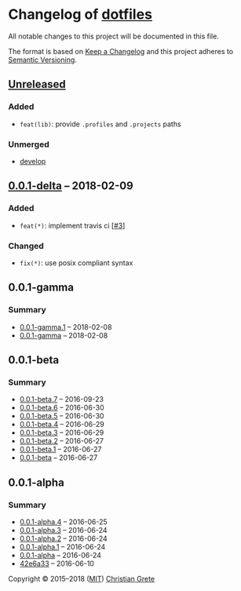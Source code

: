 # Changelog of [dotfiles][github-url]

All notable changes to this project will be documented in this file.

The format is based on [Keep a Changelog][keep-a-changelog-url] and this project adheres to [Semantic Versioning][semver-url].

## [Unreleased]

### Added

- `feat(lib)`: provide `.profiles` and `.projects` paths

### Unmerged

- [develop]

## [0.0.1-delta] – 2018-02-09

### Added

- `feat(*)`: implement travis ci [[#3](https://github.com/ChristianGrete/dotfiles/issues/3)]

### Changed

- `fix(*)`: use posix compliant syntax

## 0.0.1-gamma

### Summary

- [0.0.1-gamma.1] – 2018-02-08
- [0.0.1-gamma] – 2018-02-08

## 0.0.1-beta

### Summary

- [0.0.1-beta.7] – 2016-09-23
- [0.0.1-beta.6] – 2016-06-30
- [0.0.1-beta.5] – 2016-06-30
- [0.0.1-beta.4] – 2016-06-29
- [0.0.1-beta.3] – 2016-06-29
- [0.0.1-beta.2] – 2016-06-27
- [0.0.1-beta.1] – 2016-06-27
- [0.0.1-beta] – 2016-06-27

## 0.0.1-alpha

### Summary

- [0.0.1-alpha.4] – 2016-06-25
- [0.0.1-alpha.3] – 2016-06-24
- [0.0.1-alpha.2] – 2016-06-24
- [0.0.1-alpha.1] – 2016-06-24
- [0.0.1-alpha] – 2016-06-24
- [42e6a33] – 2016-06-10

[Unreleased]: https://github.com/ChristianGrete/dotfiles/compare/0.0.1-delta...master
[0.0.1-delta]: https://github.com/ChristianGrete/dotfiles/compare/0.0.1-gamma.1...0.0.1-delta
[0.0.1-gamma.1]: https://github.com/ChristianGrete/dotfiles/compare/0.0.1-gamma...0.0.1-gamma.1
[0.0.1-gamma]: https://github.com/ChristianGrete/dotfiles/compare/0.0.1-beta.7...0.0.1-gamma
[0.0.1-beta.7]: https://github.com/ChristianGrete/dotfiles/compare/0.0.1-beta.6...0.0.1-beta.7
[0.0.1-beta.6]: https://github.com/ChristianGrete/dotfiles/compare/0.0.1-beta.5...0.0.1-beta.6
[0.0.1-beta.5]: https://github.com/ChristianGrete/dotfiles/compare/0.0.1-beta.4...0.0.1-beta.5
[0.0.1-beta.4]: https://github.com/ChristianGrete/dotfiles/compare/0.0.1-beta.3...0.0.1-beta.4
[0.0.1-beta.3]: https://github.com/ChristianGrete/dotfiles/compare/0.0.1-beta.2...0.0.1-beta.3
[0.0.1-beta.2]: https://github.com/ChristianGrete/dotfiles/compare/0.0.1-beta.1...0.0.1-beta.2
[0.0.1-beta.1]: https://github.com/ChristianGrete/dotfiles/compare/0.0.1-beta...0.0.1-beta.1
[0.0.1-beta]: https://github.com/ChristianGrete/dotfiles/compare/0.0.1-alpha.4...0.0.1-beta
[0.0.1-alpha.4]: https://github.com/ChristianGrete/dotfiles/compare/0.0.1-alpha.3...0.0.1-alpha.4
[0.0.1-alpha.3]: https://github.com/ChristianGrete/dotfiles/compare/0.0.1-alpha.2...0.0.1-alpha.3
[0.0.1-alpha.2]: https://github.com/ChristianGrete/dotfiles/compare/0.0.1-alpha.1...0.0.1-alpha.2
[0.0.1-alpha.1]: https://github.com/ChristianGrete/dotfiles/compare/0.0.1-alpha...0.0.1-alpha.1
[0.0.1-alpha]: https://github.com/ChristianGrete/dotfiles/compare/42e6a33da7a62c44a1448dbce60bc06b7af7ea38...0.0.1-alpha
[42e6a33]: https://github.com/ChristianGrete/dotfiles/commit/42e6a33da7a62c44a1448dbce60bc06b7af7ea38
[develop]: https://github.com/ChristianGrete/dotfiles/compare/master...develop

Copyright © 2015–2018 ([MIT](LICENSE.md)) [Christian Grete](https://christiangrete.com)

[github-url]: https://github.com/ChristianGrete/dotfiles
[keep-a-changelog-url]: http://keepachangelog.com/en/1.0.0/
[semver-url]: http://semver.org/spec/v2.0.0.html
